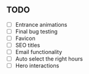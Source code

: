 ## TODO

- [ ] Entrance animations
- [ ] Final bug testing
- [ ] Favicon
- [ ] SEO titles
- [ ] Email functionality
- [ ] Auto select the right hours
- [ ] Hero interactions